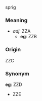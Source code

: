 sprig
### Meaning
+ _adj_: ZZA
    + __eg__: ZZB

### Origin

ZZC

### Synonym

__eg__: ZZD

+ ZZE


